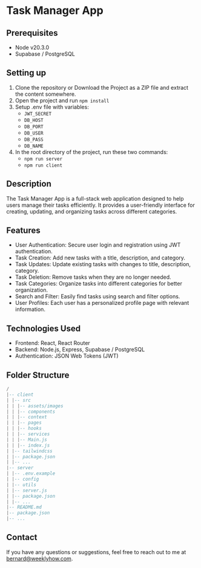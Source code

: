 # Task Manager App

## Prerequisites
- Node v20.3.0
- Supabase / PostgreSQL

## Setting up
1. Clone the repository or Download the Project as a ZIP file and extract the content somewhere.
2. Open the project and run `npm install`
3. Setup .env file with variables:
   - `JWT_SECRET`
   - `DB_HOST`
   - `DB_PORT`
   - `DB_USER`
   - `DB_PASS`
   - `DB_NAME`
4. In the root directory of the project, run these two commands:
   - `npm run server`
   - `npm run client`

## Description
The Task Manager App is a full-stack web application designed to help users manage their tasks efficiently. It provides a user-friendly interface for creating, updating, and organizing tasks across different categories.

## Features
- User Authentication: Secure user login and registration using JWT authentication.
- Task Creation: Add new tasks with a title, description, and category.
- Task Updates: Update existing tasks with changes to title, description, category.
- Task Deletion: Remove tasks when they are no longer needed.
- Task Categories: Organize tasks into different categories for better organization.
- Search and Filter: Easily find tasks using search and filter options.
- User Profiles: Each user has a personalized profile page with relevant information.

## Technologies Used
- Frontend: React, React Router
- Backend: Node.js, Express, Supabase / PostgreSQL
- Authentication: JSON Web Tokens (JWT)

## Folder Structure
```lua
/
|-- client
| |-- src
| | |-- assets/images
| | |-- components
| | |-- context
| | |-- pages
| | |-- hooks
| | |-- services
| | |-- Main.js
| | |-- index.js
| |-- tailwindcss
| |-- package.json
| |-- ...
|-- server
| |-- .env.example
| |-- config
| |-- utils
| |-- server.js
| |-- package.json
| |-- ...
|-- README.md
|-- package.json
|-- ...
```

## Contact
If you have any questions or suggestions, feel free to reach out to me at bernard@weeklyhow.com.